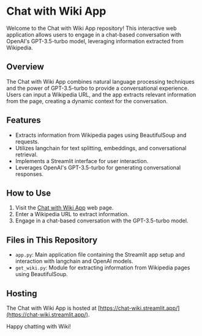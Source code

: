 # Chat with Wiki App

Welcome to the Chat with Wiki App repository! This interactive web application allows users to engage in a chat-based conversation with OpenAI's GPT-3.5-turbo model, leveraging information extracted from Wikipedia.

## Overview

The Chat with Wiki App combines natural language processing techniques and the power of GPT-3.5-turbo to provide a conversational experience. Users can input a Wikipedia URL, and the app extracts relevant information from the page, creating a dynamic context for the conversation.

## Features

- Extracts information from Wikipedia pages using BeautifulSoup and requests.
- Utilizes langchain for text splitting, embeddings, and conversational retrieval.
- Implements a Streamlit interface for user interaction.
- Leverages OpenAI's GPT-3.5-turbo for generating conversational responses.

## How to Use

1. Visit the [Chat with Wiki App](https://chat-wiki.streamlit.app/) web page.
2. Enter a Wikipedia URL to extract information.
3. Engage in a chat-based conversation with the GPT-3.5-turbo model.

## Files in This Repository

- `app.py`: Main application file containing the Streamlit app setup and interaction with langchain and OpenAI models.
- `get_wiki.py`: Module for extracting information from Wikipedia pages using BeautifulSoup.

## Hosting

The Chat with Wiki App is hosted at [https://chat-wiki.streamlit.app/](https://chat-wiki.streamlit.app/).


Happy chatting with Wiki!
